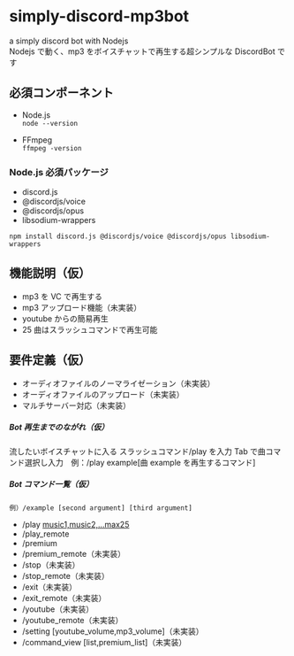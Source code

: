 # simply-discord-mp3bot

a simply discord bot with Nodejs  
Nodejs で動く、mp3 をボイスチャットで再生する超シンプルな DiscordBot です

## 必須コンポーネント

- Node.js  
  `node --version`

- FFmpeg  
  `ffmpeg -version`

### Node.js 必須パッケージ

- discord.js
- @discordjs/voice
- @discordjs/opus
- libsodium-wrappers

`npm install discord.js @discordjs/voice @discordjs/opus libsodium-wrappers`

## 機能説明（仮）

- mp3 を VC で再生する
- mp3 アップロード機能（未実装）
- youtube からの簡易再生
- 25 曲はスラッシュコマンドで再生可能

## 要件定義（仮）

- オーディオファイルのノーマライゼーション（未実装）
- オーディオファイルのアップロード（未実装）
- マルチサーバー対応（未実装）

##### Bot 再生までのながれ（仮）

流したいボイスチャットに入る
スラッシュコマンド/play を入力
Tab で曲コマンド選択し入力　例：/play example[曲 example を再生するコマンド]

##### Bot コマンド一覧（仮）

`例）/example [second argument] [third argument]`

- /play [music1,music2,...max25]()
- /play_remote
- /premium
- /premium_remote（未実装）
- /stop（未実装）
- /stop_remote（未実装）
- /exit（未実装）
- /exit_remote（未実装）
- /youtube（未実装）
- /youtube_remote（未実装）
- /setting [youtube_volume,mp3_volume]（未実装）
- /command_view [list,premium_list]（未実装）
